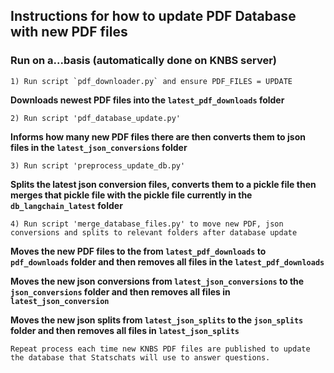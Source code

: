 ## Instructions for how to update PDF Database with new PDF files

### Run on a...basis (automatically done on KNBS server)

```
1) Run script `pdf_downloader.py` and ensure PDF_FILES = UPDATE
```

**Downloads newest PDF files into the `latest_pdf_downloads` folder**

```
2) Run script 'pdf_database_update.py'
```

**Informs how many new PDF files there are then converts them to json files in the `latest_json_conversions` folder**

```
3) Run script 'preprocess_update_db.py'
```

**Splits the latest json conversion files, converts them to a pickle file then merges that pickle file with the pickle file currently in the `db_langchain_latest` folder**

```
4) Run script 'merge_database_files.py' to move new PDF, json conversions and splits to relevant folders after database update
```

**Moves the new PDF files to the from `latest_pdf_downloads` to `pdf_downloads` folder and then removes all files in the `latest_pdf_downloads`**

**Moves the new json conversions from `latest_json_conversions` to the `json_conversions` folder and then removes all files in `latest_json_conversion`**

**Moves the new json splits from `latest_json_splits` to the `json_splits` folder and then removes all files in `latest_json_splits`**

```
Repeat process each time new KNBS PDF files are published to update the database that Statschats will use to answer questions.
```
